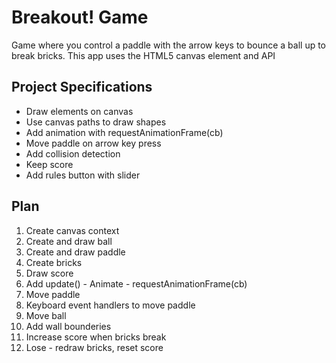 # Breakout! Game

Game where you control a paddle with the arrow keys to bounce a ball up to break bricks. This app uses the HTML5 canvas element and API

## Project Specifications

- Draw elements on canvas
- Use canvas paths to draw shapes
- Add animation with requestAnimationFrame(cb)
- Move paddle on arrow key press
- Add collision detection
- Keep score
- Add rules button with slider

## Plan
1. Create canvas context 
2. Create and draw ball 
3. Create and draw paddle 
4. Create bricks 
5. Draw score 
6. Add update() - Animate - requestAnimationFrame(cb) 
7. Move paddle 
8. Keyboard event handlers to move paddle 
9. Move ball 
10. Add wall bounderies 
11. Increase score when bricks break
12. Lose - redraw bricks, reset score